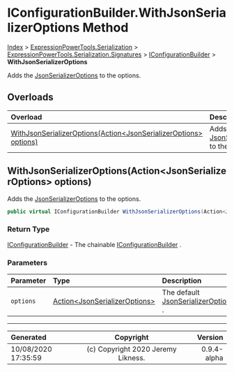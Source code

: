 ﻿# IConfigurationBuilder.WithJsonSerializerOptions Method

[Index](../index.md) > [ExpressionPowerTools.Serialization](ExpressionPowerTools.Serialization.a.md) > [ExpressionPowerTools.Serialization.Signatures](ExpressionPowerTools.Serialization.Signatures.n.md) > [IConfigurationBuilder](ExpressionPowerTools.Serialization.Signatures.IConfigurationBuilder.i.md) > **WithJsonSerializerOptions**

Adds the [JsonSerializerOptions](https://docs.microsoft.com/dotnet/api/system.text.json.jsonserializeroptions) to the options.

## Overloads

| Overload | Description |
| :-- | :-- |
| [WithJsonSerializerOptions(Action&lt;JsonSerializerOptions> options)](#withjsonserializeroptionsactionjsonserializeroptions-options) | Adds the [JsonSerializerOptions](https://docs.microsoft.com/dotnet/api/system.text.json.jsonserializeroptions) to the options. |
## WithJsonSerializerOptions(Action&lt;JsonSerializerOptions> options)

Adds the [JsonSerializerOptions](https://docs.microsoft.com/dotnet/api/system.text.json.jsonserializeroptions) to the options.

```csharp
public virtual IConfigurationBuilder WithJsonSerializerOptions(Action<JsonSerializerOptions> options)
```

### Return Type

 [IConfigurationBuilder](ExpressionPowerTools.Serialization.Signatures.IConfigurationBuilder.i.md)  - The chainable [IConfigurationBuilder](ExpressionPowerTools.Serialization.Signatures.IConfigurationBuilder.i.md) .

### Parameters

| Parameter | Type | Description |
| :-- | :-- | :-- |
| `options` | [Action&lt;JsonSerializerOptions>](https://docs.microsoft.com/dotnet/api/system.action-1) | The default [JsonSerializerOptions](https://docs.microsoft.com/dotnet/api/system.text.json.jsonserializeroptions) . |



---

| Generated | Copyright | Version |
| :-- | :-: | --: |
| 10/08/2020 17:35:59 | (c) Copyright 2020 Jeremy Likness. | 0.9.4-alpha |
